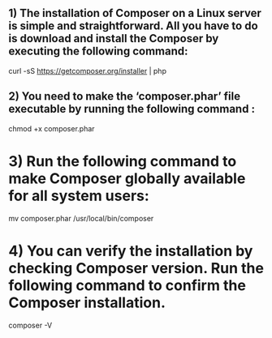 ## 1) The installation of Composer on a Linux server is simple and straightforward. All you have to do is download and install the Composer by executing the following command:

curl -sS https://getcomposer.org/installer | php

## 2) You need to make the ‘composer.phar’ file executable by running the following command :

chmod +x composer.phar

# 3) Run the following command to make Composer globally available for all system users:

mv composer.phar /usr/local/bin/composer

# 4) You can verify the installation by checking Composer version. Run the following command to confirm the Composer installation.

composer -V
